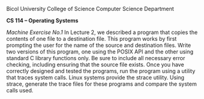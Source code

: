 
Bicol University
College of Science
Computer Science Department

**CS 114 – Operating Systems**

*Machine Exercise No.1*
In Lecture 2, we described a program that copies the contents of one file to a destination file.
This program works by first prompting the user for the name of the source and destination files.
Write two versions of this program, one using the POSIX API and the other using standard C
library functions only. Be sure to include all necessary error checking, including ensuring that
the source file exists.
Once you have correctly designed and tested the programs, run the program using a utility that
traces system calls. Linux systems provide the strace utility. Using strace, generate the trace
files for these programs and compare the system calls used.
